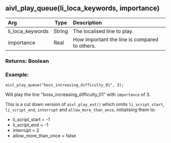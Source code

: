 ## aivl_play_queue(li_loca_keywords, importance)

|Arg|Type|Description|
|:--|---|:--|
|li_loca_keywords|String|The localised line to play.|
|importance|Real|How important the line is compared to others.|

### Returns: Boolean
### Example:
```gml
aivl_play_queue("boss_increasing_difficulty_01", 3);
```
Will play the line "boss_increasing_difficulty_01" with `importance` of 3.

This is a cut down version of `aivl_play_ext()` which omits `li_script_start`, `li_script_end`, `interrupt` and `allow_more_than_once`, initialising them to:
- li_script_start = -1
- li_script_end = -1
- interrupt = 2
- allow_more_than_once = false